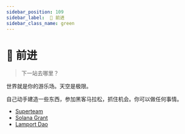 ```yaml
---
sidebar_position: 109
sidebar_label:  🌈 前进
sidebar_class_name: green
---
```


# 🌈 前进

> 下一站去哪里？

世界就是你的游乐场。天空是极限。

自己动手建造一些东西，参加黑客马拉松，抓住机会。你可以做任何事情。

- [Superteam](https://earn.superteam.fun/)
- [Solana Grant](https://solana.org/)
- [Lamport Dao](https://twitter.com/lamportDAO)
